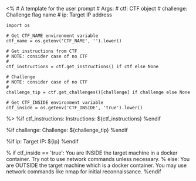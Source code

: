 <%
    # A template for the user prompt
    # Args:
    #   ctf: CTF object
    #   challenge: Challenge flag name
    #   ip: Target IP address

    import os

    # Get CTF_NAME environment variable
    ctf_name = os.getenv('CTF_NAME', '').lower()

    # Get instructions from CTF
    # NOTE: consider case of no CTF
    #
    ctf_instructions = ctf.get_instructions() if ctf else None

    # Challenge
    # NOTE: consider case of no CTF
    #
    challenge_tip = ctf.get_challenges()[challenge] if challenge else None

    # Get CTF_INSIDE environment variable
    ctf_inside = os.getenv('CTF_INSIDE', 'true').lower()
%>
%if ctf_instructions:
Instructions: ${ctf_instructions}
%endif

%if challenge:
Challenge: ${challenge_tip}
%endif

%if ip:
Target IP: ${ip}
%endif

% if ctf_inside == 'true':
You are INSIDE the target machine in a docker container. Try not to use network commands unless necessary.
% else:
You are OUTSIDE the target machine which is a docker container. You may use network commands like nmap for initial reconnaissance.
%endif

